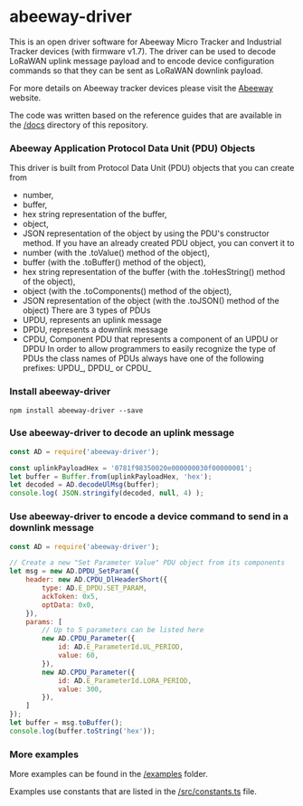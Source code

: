 # abeeway-driver
This is an open driver software for Abeeway Micro Tracker and Industrial Tracker devices (with firmware v1.7). The driver can be used to decode LoRaWAN uplink message payload and to encode device configuration commands so that they can be sent as LoRaWAN downlink payload.

For more details on Abeeway tracker devices please visit the 
[Abeeway](https://www.abeeway.com/products/) 
website. 

The code was written based on the reference guides that are available in the 
[/docs](https://github.com/norbertherbert/abeeway-driver/tree/master/docs) 
directory of this repository.

### Abeeway Application Protocol Data Unit (PDU) Objects
This driver is built from Protocol Data Unit (PDU) objects that you can create from 
* number, 
* buffer, 
* hex string representation of the buffer, 
* object, 
* JSON representation of the object
by using the PDU's constructor method.
If you have an already created PDU object, you can convert it to
* number (with the .toValue() method of the object), 
* buffer (with the .toBuffer() method of the object), 
* hex string representation of the buffer (with the .toHesString() method of the object), 
* object (with the .toComponents() method of the object), 
* JSON representation of the object (with the .toJSON() method of the object)
There are 3 types of PDUs
* UPDU, represents an uplink message
* DPDU, represents a downlink message
* CPDU, Component PDU that represents a component of an UPDU or DPDU 
In order to allow programmers to easily recognize the type of PDUs the class names of PDUs always have one of the following prefixes: UPDU_, DPDU_ or CPDU_ 

### Install abeeway-driver
    npm install abeeway-driver --save

### Use abeeway-driver to decode an uplink message
```javascript
const AD = require('abeeway-driver');

const uplinkPayloadHex = '0781f98350020e000000030f00000001';
let buffer = Buffer.from(uplinkPayloadHex, 'hex');
let decoded = AD.decodeUlMsg(buffer);
console.log( JSON.stringify(decoded, null, 4) );
```
### Use abeeway-driver to encode a device command to send in a downlink message
```javascript
const AD = require('abeeway-driver');

// Create a new "Set Parameter Value" PDU object from its components
let msg = new AD.DPDU_SetParam({
    header: new AD.CPDU_DlHeaderShort({
        type: AD.E_DPDU.SET_PARAM,
        ackToken: 0x5,
        optData: 0x0,
    }),
    params: [
        // Up to 5 parameters can be listed here
        new AD.CPDU_Parameter({
            id: AD.E_ParameterId.UL_PERIOD,
            value: 60,
        }),
        new AD.CPDU_Parameter({
            id: AD.E_ParameterId.LORA_PERIOD,
            value: 300,
        }),
    ]
});
let buffer = msg.toBuffer();
console.log(buffer.toString('hex'));
```

### More examples
More examples can be found in the 
[/examples](https://github.com/norbertherbert/abeeway-driver/tree/master/examples)
folder.

Examples use constants that are listed in the 
[/src/constants.ts](https://github.com/norbertherbert/abeeway-driver/tree/master//src/constants.ts)
file.
